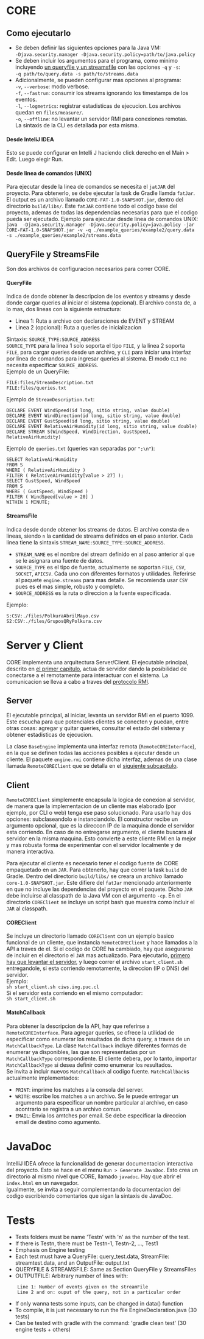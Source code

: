 # CORE


## Como ejecutarlo
- Se deben definir las siguientes opciones para la Java VM:\
 `-Djava.security.manager -Djava.security.policy=path/to/java.policy`
- Se deben incluir los argumentos para el programa, como minimo incluyendo [un queryfile y un streamsfile](#queryfile-y-streamsfile) con las opciones `-q` y `-s`:\
`-q path/to/query.data -s path/to/streams.data`
- Adicionalmente, se pueden configurar mas opciones al programa:\
`-v`, `--verbose`: modo verbose.\
`-f`, `--fastrun`: consumir los streams ignorando los timestamps de los eventos.\
`-l`, `--logmetrics`: registrar estadisticas de ejecucion. Los archivos quedan en `files/measure/`.\
`-o`, `--offline`: no levantar un servidor RMI para conexiones remotas.\
La sintaxis de la CLI es detallada por esta misma.

#### Desde InteliJ IDEA

Esto se puede configurar en Intelli
J haciendo click derecho en el Main > Edit. Luego elegir Run.

#### Desde linea de comandos (UNIX)
Para ejecutar desde la linea de comandos se necesita el `jatJAR` del proyecto. Para obtenerlo, se debe ejecutar la task de Gradle llamda `fatJar`. El output es un archivo llamado `CORE-FAT-1.0-SNAPSHOT.jar`, dentro del directorio `build/libs/`. Este `fatJAR` contiene todo el codigo base del proyecto, ademas de todas las dependencias necesarias para que el codigo pueda ser ejecutado.
Ejemplo para ejecutar desde linea de comandos UNIX:\
`java  -Djava.security.manager -Djava.security.policy=java.policy -jar CORE-FAT-1.0-SNAPSHOT.jar -v -q ./example_queries/example2/query.data -s ./example_queries/example2/streams.data`

## QueryFile y StreamsFile

Son dos archivos de configuracion necesarios para correr CORE.

#### QueryFile

Indica de donde obtener la descripcion de los eventos y streams y desde donde cargar queries al iniciar el sistema (opcional). El archivo consta de, a lo mas, dos lineas con la siguiente estructura:
- Linea 1: Ruta a archivo con declaraciones de EVENT y STREAM
- Linea 2 (opcional): Ruta a queries de inicializacion

Sintaxis: `SOURCE_TYPE:SOURCE_ADDRESS`\
`SOURCE_TYPE` para la linea 1 solo soporta el tipo `FILE`, y la linea 2 soporta `FILE`, para cargar queries desde un archivo, y `CLI` para iniciar una interfaz por linea de comandos para ingresar queries al sistema. El modo `CLI` no necesita especificar `SOURCE_ADDRESS`.\
Ejemplo de un QueryFile:
```
FILE:files/StreamDescription.txt
FILE:files/queries.txt
```

Ejemplo de `StreamDescription.txt`:
```
DECLARE EVENT WindSpeed(id long, sitio string, value double)
DECLARE EVENT WindDirection(id long, sitio string, value double)
DECLARE EVENT GustSpeed(id long, sitio string, value double)
DECLARE EVENT RelativeAirHumidity(id long, sitio string, value double)
DECLARE STREAM S(WindSpeed, WindDirection, GustSpeed, RelativeAirHumidity)
```

Ejemplo de `queries.txt` (queries van separadas por `";\n"`):
```
SELECT RelativeAirHumidity
FROM S
WHERE ( RelativeAirHumidity )
FILTER ( RelativeAirHumidity[value > 27] );
SELECT GustSpeed, WindSpeed
FROM S
WHERE ( GustSpeed; WindSpeed )
FILTER ( WindSpeed[value > 20] )
WITHIN 1 MINUTE;
```

#### StreamsFile

Indica desde donde obtener los streams de datos. El archivo consta de `n` lineas, siendo `n` la cantidad de streams definidos en el paso anterior. Cada linea tiene la sintaxis `STREAM_NAME:SOURCE_TYPE:SOURCE_ADDRESS`.
- `STREAM_NAME` es el nombre del stream definido en al paso anterior al que se le asignara una fuente de datos.
- `SOURCE_TYPE` es el tipo de fuente, actualmente se soportan `FILE`, `CSV`, `SOCKET`, `APICSV`. Cada uno con diferentes formatos y utilidades. Referirse al paquete `engine.streams` para mas detalle. Se recomienda usar `CSV` pues es el mas simple, robusto y completo.
- `SOURCE_ADDRESS` es la ruta o direccion a la fuente especificada.

Ejemplo:
```
S:CSV:./files/PolkuraAbrilMayo.csv
S2:CSV:./files/GruposQRyPolkura.csv
```

# Server y Client

CORE implementa una arquitectura Server/Client. El ejecutable principal, descrito en [el primer capitulo](#core), actua de servidor dando la posibilidad de conectarse a el remotamente para interactuar con el sistema. La comunicacion se lleva a cabo a traves del [protocolo RMI](https://es.wikipedia.org/wiki/Java_Remote_Method_Invocation).

## Server
El ejecutable principal, al iniciar, levanta un servidor RMI en el puerto 1099. Este escucha para que potenciales clientes se conecten y puedan, entre otras cosas: agregar y quitar queries, consultar el estado del sistema y obtener estadisticas de ejecucion.

La clase `BaseEngine` implementa una interfaz remota (`RemoteCOREInterface`), en la que se definen todas las acciones posibles a ejecutar desde un cliente. El paquete `engine.rmi` contiene dicha interfaz, ademas de una clase llamada `RemoteCOREClient` que se detalla en el [siguiente subcapitulo](#client).

## Client
`RemoteCOREClient` simplemente encapsula la logica de conexion al servidor, de manera que la implementacion de un cliente mas elaborado (por ejemplo, por CLI o web) tenga ese paso solucionado. Para usarlo hay dos opciones: subclaseandolo e instanciandolo. El constructor recibe un argumento opcional, que es la direccon IP de la maquina donde el servidor esta corriendo. En caso de no entregarse argumento, el cliente buscara al servidor en la misma maquina. Esto convierte a este cliente RMI en la mejor y mas robusta forma de experimentar con el servidor localmente y de manera interactiva.

Para ejecutar el cliente es necesario tener el codigo fuente de CORE empaquetado en un `JAR`. Para obtenerlo, hay que correr la task `build` de Gradle. Dentro del directorio `build/libs/` se creara un archivo llamado `core-1.0-SNAPSHOT.jar`. Este difiere del `fatJar` mencionado anteriormente en que no incluye las dependencias del proyecto en el paquete. Dicho `JAR` debe incluirse al classpath de la Java VM con el argumento `-cp`. En el directorio `COREClient` se incluye un script bash que muestra como incluir el `JAR` al classpath.

#### COREClient
Se incluye un directorio llamado `COREClient` con un ejemplo basico funcional de un cliente, que instancia `RemoteCOREClient` y hace llamados a la API a traves de el. Si el codigo de CORE ha cambiado, hay que asegurarse de incluir en el directorio el `JAR` mas actualizado. Para ejecutarlo, [primero hay que levantar el servidor](#como-ejecutarlo), y luego correr el archivo `start_client.sh` entregandole, si esta corriendo remotamente, la direccion (IP o DNS) del servidor.\
Ejemplo:\
`sh start_client.sh ciws.ing.puc.cl`\
Si el servidor esta corriendo en el mismo computador:\
`sh start_client.sh`

#### MatchCallback
Para obtener la descripcion de la API, hay que referirse a `RemoteCOREInterface`. Para agregar queries, se ofrece la utilidad de especificar como enumerar los resultados de dicha query, a traves de un `MatchCallbackType`. La clase `MatchCallback` incluye diferentes formas de enumerar ya disponibles, las que son representadas por un `MatchCallbackType` correspondiente. El cliente debera, por lo tanto, importar `MatchCallbackType` si desea definir como enumerar los resultados.\
Se invita a incluir nuevos `MatchCallback` al codigo fuente.
`MatchCallback`s actualmente implementados:
- `PRINT`: imprime los matches a la consola del server.
- `WRITE`: escribe los matches a un archivo. Se le puede entregar un argumento para especificar un nombre particular al archivo, en caso acontrario se registra a un archivo comun.
- `EMAIL`: Envia los amtches por email. Se debe especificar la direccion email de destino como agumento.

# JavaDoc

IntelliJ IDEA ofrece la funcionalidad de generar documentacion interactiva del proyecto. Esto se hace en el menu `Run > Generate JavaDoc`. Esto crea un directorio al mismo nivel que CORE, llamado `javadoc`. Hay que abrir el `index.html` en un navegador.\
Igualmente, se invita a seguir complementando la documentacion del codigo escribiendo comentarios que sigan la sintaxis de JavaDoc.

# Tests

- Tests folders must be name 'Testn' with 'n' as the number of the test. 
- If there is Testn, there must be Testn-1, Testn-2, ..., Test1
- Emphasis on Engine testing
- Each test must have a QueryFile: query_test.data, StreamFile: streamtest.data, and an OutputFile: output.txt
- QUERYFILE & STREAMSFILE: Same as Section QueryFile y StreamsFiles
- OUTPUTFILE: Arbitrary number of lines with:
```
    Line 1: Number of events given on the streamFile
    Line 2 and on: ouput of the query, not in a particular order
```

- If only wanna tests some inputs, can be changed in data() function
- To compile, it is just necessary to run the file EngineDeclaration.java (30 tests)
- Can be tested with gradle with the command: 'gradle clean test' (30 engine tests + others)
    